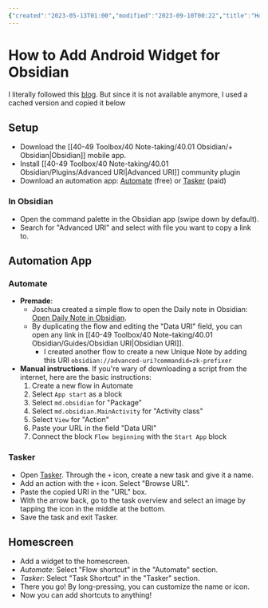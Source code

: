 ```yaml
---
{"created":"2023-05-13T01:00","modified":"2023-09-10T00:22","title":"How to Add Android Widget for Obsidian","dg-publish":true,"dg-path":"Obsidian/Guides/Add Android Widget for Obsidian.md","permalink":"/obsidian/guides/add-android-widget-for-obsidian/","dgPassFrontmatter":true,"updated":"2023-09-10T00:22"}
---
```



# How to Add Android Widget for Obsidian

I literally followed this [blog](https://joschuasgarden.com/50+Slipbox/How+to+add+an+Obsidian+note+to+the+homescreen+on+Android). But since it is not available anymore, I used a cached version and copied it below

## Setup

* Download the [[40-49 Toolbox/40 Note-taking/40.01 Obsidian/+ Obsidian\|Obsidian]] mobile app.
* Install [[40-49 Toolbox/40 Note-taking/40.01 Obsidian/Plugins/Advanced URI\|Advanced URI]] community plugin 
* Download an automation app: [Automate](https://llamalab.com/automate/) (free) or [Tasker](https://play.google.com/store/apps/details?id=net.dinglisch.android.taskerm) (paid)

### In Obsidian

* Open the command palette in the Obsidian app (swipe down by default).
* Search for "Advanced URI" and select with file you want to copy a link to.
 
## Automation App

### Automate

* **Premade**:
	* Joschua created a simple flow to open the Daily note in Obsidian: [Open Daily Note in Obsidian](https://llamalab.com/automate/community/flows/39984).
	* By duplicating the flow and editing the "Data URI" field, you can open any link in [[40-49 Toolbox/40 Note-taking/40.01 Obsidian/Guides/Obsidian URI\|Obsidian URI]]. 
		* I created another flow to create a new Unique Note by adding this URI `obsidian://advanced-uri?commandid=zk-prefixer`
* **Manual instructions**. If you're wary of downloading a script from the internet, here are the basic instructions:
	1. Create a new flow in Automate
	2. Select `App start` as a block
	3. Select `md.obsidian` for "Package"
	4. Select `md.obsidian.MainActivity` for "Activity class"
	5. Select `View` for "Action"
	6. Paste your URL in the field "Data URI"
	7. Connect the block `Flow beginning` with the `Start App` block

### Tasker

* Open [Tasker](https://play.google.com/store/apps/details?id=net.dinglisch.android.taskerm&hl=en&gl=US). Through the `+` icon, create a new task and give it a name.
* Add an action with the `+` icon. Select "Browse URL".
* Paste the copied URI in the "URL" box.
* With the arrow back, go to the task overview and select an image by tapping the icon in the middle at the bottom.
* Save the task and exit Tasker.

## Homescreen

* Add a widget to the homescreen.
* *Automate*: Select "Flow shortcut" in the "Automate" section.
* *Tasker*: Select "Task Shortcut" in the "Tasker" section.
* There you go! By long-pressing, you can customize the name or icon.
* Now you can add shortcuts to anything!